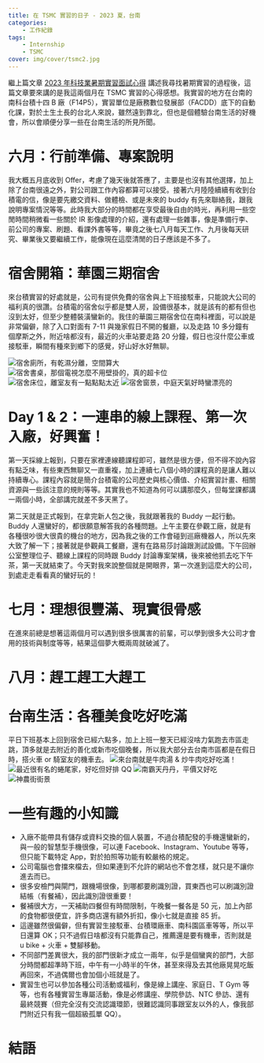 ```yaml
---
title: 在 TSMC 實習的日子 - 2023 夏，台南
categories:
    - 工作紀錄
tags:
    - Internship
    - TSMC
cover: img/cover/tsmc2.jpg
---
```


繼上篇文章 [2023 年科技業暑期實習面試心得](https://jackchen890311.github.io/2023/05/24/summer-intern-2023/) 講述我尋找暑期實習的過程後，這篇文章要來講的是我這兩個月在 TSMC 實習的心得感想。我實習的地方在台南的南科台積十四 B 廠（F14P5），實習單位是廠務數位發展部（FACDD）底下的自動化課，對於土生土長的台北人來說，雖然遠到靠北，但也是個體驗台南生活的好機會，所以會順便分享一些在台南生活的所見所聞。

# 六月：行前準備、專案說明
我大概五月底收到 Offer，考慮了幾天後就答應了，主要是也沒有其他選擇，加上除了台南很遠之外，對公司跟工作內容都算可以接受。接著六月陸陸續續有收到台積電的信，像是要先繳交資料、做體檢、或是未來的 buddy 有先來聯絡我，跟我說明專案情況等等。此時我大部分的時間都在享受最後自由的時光，再利用一些空閒時間稍微看一些關於 IR 影像處理的介紹，還有處理一些雜事，像是準備行李、前公司的專案、刷題、看課外書等等，畢竟之後七八月每天工作、九月後每天研究、畢業後又要繼續工作，能像現在這麼清閒的日子應該是不多了。

# 宿舍開箱：華園三期宿舍
來台積實習的好處就是，公司有提供免費的宿舍與上下班接駁車，只能說大公司的福利真的很讚。台積電的宿舍似乎都是雙人房，設備很基本，就是該有的都有但也沒到太好，但至少整體裝潢蠻新的。我住的華園三期宿舍位在南科裡面，可以說是非常偏僻，除了入口對面有 7-11 與幾家假日不開的餐廳，以及走路 10 多分鐘有個摩斯之外，附近啥都沒有，最近的火車站要走路 20 分鐘，假日也沒什麼公車或接駁車，瞬間有種來到鄉下的感覺，好山好水好無聊。

![宿舍廁所，有乾濕分離，空間算大](img/post/2023_09/dorm_toilet.jpg)
![宿舍書桌，那個電視怎麼不用壁掛的，真的超卡位](img/post/2023_09/dorm_desk.jpg)
![宿舍床位，離室友有一點點點太近](img/post/2023_09/dorm_bed.jpg)
![宿舍窗景，中庭天氣好時蠻漂亮的](img/post/2023_09/dorm_window.jpg)

# Day 1 & 2：一連串的線上課程、第一次入廠，好興奮！
第一天採線上報到，只要在家裡連線聽課程即可，雖然是很方便，但不得不說內容有點乏味，有些東西無聊又一直重複，加上連續七八個小時的課程真的是讓人難以持續專心。課程內容就是簡介台積電的公司歷史與核心價值、介紹實習計畫、相關資源與一些該注意的規則等等。其實我也不知道為何可以講那麼久，但每堂課都講一兩個小時，全部講完就差不多天黑了。

第二天就是正式報到，在拿完新人包之後，我就跟著我的 Buddy 一起行動。Buddy 人還蠻好的，都很願意解答我的各種問題。上午主要在參觀工廠，就是有各種很吵很大很貴的機台的地方，因為我之後的工作會碰到巡廠機器人，所以先來大致了解一下；接著就是參觀員工餐廳，還有在路易莎討論跟測試設備。下午回辦公室整理位子、聽線上課程的同時跟 Buddy 討論專案架構，後來被他抓去吃下午茶，第一天就結束了。今天對我來說整個就是開眼界，第一次進到這麼大的公司，到處走走看看真的蠻好玩的！

# 七月：理想很豐滿、現實很骨感
在進來前總是想著這兩個月可以遇到很多很厲害的前輩，可以學到很多大公司才會用的技術與制度等等，結果這個夢大概兩周就破滅了。

# 八月：趕工趕工大趕工

# 台南生活：各種美食吃好吃滿
平日下班基本上回到宿舍已經六點多，加上上班一整天已經沒啥力氣跑去市區走跳，頂多就是去附近的善化或新市吃個晚餐，所以我大部分去台南市區都是在假日時，搭火車 or 騎室友的機車去。
![來台南就是牛肉湯 & 炒牛肉吃好吃滿！](img/post/2023_09/beef.jpg)
![最近很有名的蜷尾家，好吃但好排 QQ](img/post/2023_09/ice.jpg)
![南霸天丹丹，平價又好吃](img/post/2023_09/dan.jpg)
![神農街街景](img/post/2023_09/street.jpg)


# 一些有趣的小知識
- 入廠不能帶具有儲存或資料交換的個人裝置，不過台積配發的手機還蠻新的，與一般的智慧型手機很像，可以連 Facebook、Instagram、Youtube 等等，但只能下載特定 App，對於拍照等功能有較嚴格的規定。
- 公司電腦也會擋來檔去，但如果連到不允許的網站也不會怎樣，就只是不讓你進去而已。
- 很多安檢門與閘門，跟機場很像，到哪都要刷識別證，買東西也可以刷識別證結帳（有餐補），因此識別證很重要！
- 餐補很大方，一天補助四餐但有時間限制，午晚餐一餐各是 50 元，加上內部的食物都很便宜，許多商店還有額外折扣，像小七就是直接 85 折。
- 這邊雖然很偏僻，但有實習生接駁車、台積環廠車、南科園區車等等，所以平日還算 OK；只不過假日啥都沒有只能靠自己，推薦還是要有機車，否則就是 u bike + 火車 + 雙腳移動。
- 不同部門差異很大，我的部門很新才成立一兩年，似乎是個蠻爽的部門，大部分時間都超準時下班，中午有一小時半的午休，甚至來得及去其他廠晃晃吃飯再回來，不過偶爾也會加個小班就是了。
- 實習生也可以參加各種公司活動或福利，像是線上講座、家庭日、T Gym 等等，也有各種實習生專屬活動，像是必修講座、學院參訪、NTC 參訪、還有最終競賽（但完全沒有交流認識環節，很難認識同事跟室友以外的人，像我部門附近只有我一個超級孤單 QQ）。


# 結語

